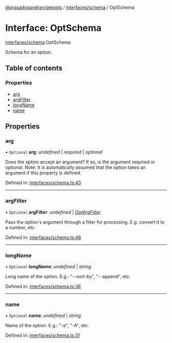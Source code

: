 [@prasadrajandran/getopts](../README.md) / [interfaces/schema](../modules/interfaces_schema.md) / OptSchema

# Interface: OptSchema

[interfaces/schema](../modules/interfaces_schema.md).OptSchema

Schema for an option.

## Table of contents

### Properties

- [arg](interfaces_schema.optschema.md#arg)
- [argFilter](interfaces_schema.optschema.md#argfilter)
- [longName](interfaces_schema.optschema.md#longname)
- [name](interfaces_schema.optschema.md#name)

## Properties

### arg

• `Optional` **arg**: _undefined_ \| _required_ \| _optional_

Does the option accept an argument? If so, is the argument required or
optional.
Note: It is automatically assumed that the option takes an argument if
this property is defined.

Defined in: [interfaces/schema.ts:43](https://github.com/prasadrajandran/ngetopts/blob/bd18eb5/src/interfaces/schema.ts#L43)

---

### argFilter

• `Optional` **argFilter**: _undefined_ \| [_OptArgFilter_](interfaces_schema.optargfilter.md)

Pass the option's argument through a filter for processing.
E.g. convert it to a number, etc.

Defined in: [interfaces/schema.ts:48](https://github.com/prasadrajandran/ngetopts/blob/bd18eb5/src/interfaces/schema.ts#L48)

---

### longName

• `Optional` **longName**: _undefined_ \| _string_

Long name of the option.
E.g.: "--sort-by", "--append", etc.

Defined in: [interfaces/schema.ts:36](https://github.com/prasadrajandran/ngetopts/blob/bd18eb5/src/interfaces/schema.ts#L36)

---

### name

• `Optional` **name**: _undefined_ \| _string_

Name of the option.
E.g.: "-a", "-A", etc.

Defined in: [interfaces/schema.ts:31](https://github.com/prasadrajandran/ngetopts/blob/bd18eb5/src/interfaces/schema.ts#L31)
